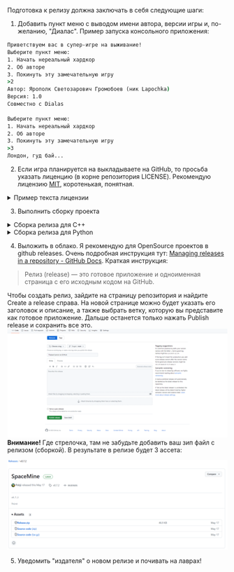 Подготовка к релизу должна заключать в себя следующие шаги:
1. Добавить пункт меню с выводом имени автора, версии игры и, по-желанию, "Диалас". Пример запуска консольного приложения:
```cmd
Приветствуем вас в супер-игре на выживание! 
Выберите пункт меню:
1. Начать нереальный хардкор
2. Об авторе
3. Покинуть эту замечательную игру
>2
Автор: Ярополк Светозарович Громобоев (ник Lapochka)
Версия: 1.0
Совместно с Dialas

Выберите пункт меню:
1. Начать нереальный хардкор
2. Об авторе
3. Покинуть эту замечательную игру
>3
Лондон, гуд бай...
```
2. Если игра планируется на выкладываете на GitHub, то просьба указать лиценцию (в корне репозитория LICENSE). Рекомендую лицензию [MIT](https://opensource.org/license/mit/), коротенькая, понятная.
<details>
<summary>Пример текста лицензии</summary>
  
```
MIT License

Copyright (c) 2023 Lapochka

Permission is hereby granted, free of charge, to any person obtaining a copy
of this software and associated documentation files (the "Software"), to deal
in the Software without restriction, including without limitation the rights
to use, copy, modify, merge, publish, distribute, sublicense, and/or sell
copies of the Software, and to permit persons to whom the Software is
furnished to do so, subject to the following conditions:

The above copyright notice and this permission notice shall be included in all
copies or substantial portions of the Software.

THE SOFTWARE IS PROVIDED "AS IS", WITHOUT WARRANTY OF ANY KIND, EXPRESS OR
IMPLIED, INCLUDING BUT NOT LIMITED TO THE WARRANTIES OF MERCHANTABILITY,
FITNESS FOR A PARTICULAR PURPOSE AND NONINFRINGEMENT. IN NO EVENT SHALL THE
AUTHORS OR COPYRIGHT HOLDERS BE LIABLE FOR ANY CLAIM, DAMAGES OR OTHER
LIABILITY, WHETHER IN AN ACTION OF CONTRACT, TORT OR OTHERWISE, ARISING FROM,
OUT OF OR IN CONNECTION WITH THE SOFTWARE OR THE USE OR OTHER DEALINGS IN THE
SOFTWARE.
```
  
</details>

3. Выполнить сборку проекта
<details>

<summary>Сборка релиза для C++</summary>

**ВНИМАНИЕ!** Сборка подразумевает ОС Windows. Работать можно в любой ОС, но релизить обязательно в винде.

* Собрать версию в релиз-режиме. У пользователей не будет debug-библиотек. Теперь наш проект можно собрать, но до сборки необходимо выбрать тип сборки release. Ниже пример выбора сборки релиз в IDE Microsoft Visual Studio:

<img src="sel_release.gif">

* Проверить, что запускается и работает.
* Запаковать экзешник и ресурсы в zip и проверить на всякий случай в [VirusTotal](https://www.virustotal.com/gui/) . Были прецеденты из-за особенностей парсинга пользовательского ввода и разрядности компилятора защитник windows определял как вирус. Лучше перестраховаться, люди могут и не запустить ваше творение.
* 

</details>
<details>

<summary>Сборка релиза для Python</summary>

* Собрать скрипт в экзешник с помощью [PyInstaller](https://pyinstaller.org/en/stable/) или [FrontPage - py2exe.org](http://www.py2exe.org/).
* Проверить в среде, где нет установленного питона.
* Запаковать экзешник и ресурсы в zip и проверить на всякий случай в [VirusTotal](https://www.virustotal.com/gui/) . Были прецеденты из-за особенностей парсинга пользовательского ввода и разрядности компилятора защитник windows определял как вирус. Лучше перестраховаться, люди могут и не запустить ваше творение.

</details>

4. Выложить в облако. Я рекомендую для OpenSource проектов в github releases. Очень подробная инструкция тут: [Managing releases in a repository - GitHub Docs](https://docs.github.com/en/repositories/releasing-projects-on-github/managing-releases-in-a-repository). Краткая инструкция:
> Релиз (release) — это готовое приложение и одноименная страница с его исходным кодом на GitHub.

Чтобы создать релиз, зайдите на страницу репозитория и найдите Create a release справа. На новой странице можно будет указать его заголовок и описание, а также выбрать ветку, которую вы представите как готовое приложение. Дальше останется только нажать Publish release и сохранить все это.
![release_github](release_github.png)
**Внимание!** Где стрелочка, там не забудьте добавить ваш зип файл с релизом (сборкой). В результате в релизе будет 3 ассета:

![release_ready](release_ready.png)

5. Уведомить "издателя" о новом релизе и почивать на лаврах!
